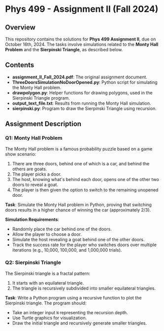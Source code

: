 # Phys 499 - Assignment II (Fall 2024)

## Overview

This repository contains the solutions for **Phys 499 Assignment II**, due on October 16th, 2024. The tasks involve simulations related to the **Monty Hall Problem** and the **Sierpinski Triangle**, as described below.

## Contents

- **assignment_II_Fall_2024.pdf**: The original assignment document.
- **ThreeDoorsSimulationNoDoorOpened.py**: Python script for simulating the Monty Hall problem.
- **drawpolygon.py**: Helper functions for drawing polygons, used in the Sierpinski Triangle program.
- **output_text_file.txt**: Results from running the Monty Hall simulation.
- **sierpinski.py**: Program to draw the Sierpinski Triangle using recursion.

## Assignment Description

### Q1: Monty Hall Problem

The Monty Hall problem is a famous probability puzzle based on a game show scenario:

1. There are three doors, behind one of which is a car, and behind the others are goats.
2. The player picks a door.
3. The host, knowing what's behind each door, opens one of the other two doors to reveal a goat.
4. The player is then given the option to switch to the remaining unopened door.

**Task**: Simulate the Monty Hall problem in Python, proving that switching doors results in a higher chance of winning the car (approximately 2/3).

**Simulation Requirements**:
- Randomly place the car behind one of the doors.
- Allow the player to choose a door.
- Simulate the host revealing a goat behind one of the other doors.
- Track the success rate for the player who switches doors over multiple iterations (e.g., 10,000, 100,000, and 1,000,000 trials).

### Q2: Sierpinski Triangle

The Sierpinski triangle is a fractal pattern:

1. It starts with an equilateral triangle.
2. The triangle is recursively subdivided into smaller equilateral triangles.

**Task**: Write a Python program using a recursive function to plot the Sierpinski triangle. The program should:
- Take an integer input `N` representing the recursion depth.
- Use Turtle graphics for visualization.
- Draw the initial triangle and recursively generate smaller triangles.
